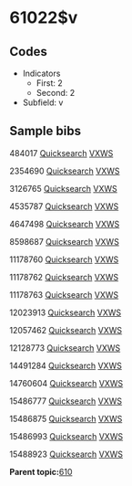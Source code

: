 # 61022$v

## Codes

-   Indicators
    -   First: 2
    -   Second: 2
-   Subfield: v

## Sample bibs

484017 [Quicksearch](https://search.library.yale.edu/catalog/484017) [VXWS](http://prodorbis.library.yale.edu:7014/vxws/GetHoldingsService?bibId=484017)

2354690 [Quicksearch](https://search.library.yale.edu/catalog/2354690) [VXWS](http://prodorbis.library.yale.edu:7014/vxws/GetHoldingsService?bibId=2354690)

3126765 [Quicksearch](https://search.library.yale.edu/catalog/3126765) [VXWS](http://prodorbis.library.yale.edu:7014/vxws/GetHoldingsService?bibId=3126765)

4535787 [Quicksearch](https://search.library.yale.edu/catalog/4535787) [VXWS](http://prodorbis.library.yale.edu:7014/vxws/GetHoldingsService?bibId=4535787)

4647498 [Quicksearch](https://search.library.yale.edu/catalog/4647498) [VXWS](http://prodorbis.library.yale.edu:7014/vxws/GetHoldingsService?bibId=4647498)

8598687 [Quicksearch](https://search.library.yale.edu/catalog/8598687) [VXWS](http://prodorbis.library.yale.edu:7014/vxws/GetHoldingsService?bibId=8598687)

11178760 [Quicksearch](https://search.library.yale.edu/catalog/11178760) [VXWS](http://prodorbis.library.yale.edu:7014/vxws/GetHoldingsService?bibId=11178760)

11178762 [Quicksearch](https://search.library.yale.edu/catalog/11178762) [VXWS](http://prodorbis.library.yale.edu:7014/vxws/GetHoldingsService?bibId=11178762)

11178763 [Quicksearch](https://search.library.yale.edu/catalog/11178763) [VXWS](http://prodorbis.library.yale.edu:7014/vxws/GetHoldingsService?bibId=11178763)

12023913 [Quicksearch](https://search.library.yale.edu/catalog/12023913) [VXWS](http://prodorbis.library.yale.edu:7014/vxws/GetHoldingsService?bibId=12023913)

12057462 [Quicksearch](https://search.library.yale.edu/catalog/12057462) [VXWS](http://prodorbis.library.yale.edu:7014/vxws/GetHoldingsService?bibId=12057462)

12128773 [Quicksearch](https://search.library.yale.edu/catalog/12128773) [VXWS](http://prodorbis.library.yale.edu:7014/vxws/GetHoldingsService?bibId=12128773)

14491284 [Quicksearch](https://search.library.yale.edu/catalog/14491284) [VXWS](http://prodorbis.library.yale.edu:7014/vxws/GetHoldingsService?bibId=14491284)

14760604 [Quicksearch](https://search.library.yale.edu/catalog/14760604) [VXWS](http://prodorbis.library.yale.edu:7014/vxws/GetHoldingsService?bibId=14760604)

15486777 [Quicksearch](https://search.library.yale.edu/catalog/15486777) [VXWS](http://prodorbis.library.yale.edu:7014/vxws/GetHoldingsService?bibId=15486777)

15486875 [Quicksearch](https://search.library.yale.edu/catalog/15486875) [VXWS](http://prodorbis.library.yale.edu:7014/vxws/GetHoldingsService?bibId=15486875)

15486993 [Quicksearch](https://search.library.yale.edu/catalog/15486993) [VXWS](http://prodorbis.library.yale.edu:7014/vxws/GetHoldingsService?bibId=15486993)

15488923 [Quicksearch](https://search.library.yale.edu/catalog/15488923) [VXWS](http://prodorbis.library.yale.edu:7014/vxws/GetHoldingsService?bibId=15488923)

**Parent topic:**[610](../../tags/610/610.md)

